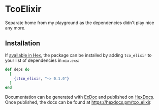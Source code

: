 # TcoElixir

Separate home from my playground as the dependencies didn't play nice any more.

## Installation

If [available in Hex](https://hex.pm/docs/publish), the package can be installed
by adding `tco_elixir` to your list of dependencies in `mix.exs`:

```elixir
def deps do
  [
    {:tco_elixir, "~> 0.1.0"}
  ]
end
```

Documentation can be generated with [ExDoc](https://github.com/elixir-lang/ex_doc)
and published on [HexDocs](https://hexdocs.pm). Once published, the docs can
be found at <https://hexdocs.pm/tco_elixir>.

